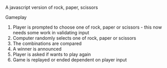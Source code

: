 A javascript version of rock, paper, scissors

Gameplay

1. Player is prompted to choose one of rock, paper or scissors - this now needs some work in validating input
2. Computer randomly selects one of rock, paper or scissors
3. The combinations are compared
4. A winner is announced
5. Player is asked if wants to play again
6. Game is replayed or ended dependent on player input

